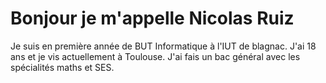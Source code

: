 # Bonjour je m'appelle Nicolas Ruiz 
Je suis en première année de BUT Informatique à l'IUT de blagnac. 
J'ai 18 ans et je vis actuellement à Toulouse.
J'ai fais un bac général avec les spécialités maths et SES.  